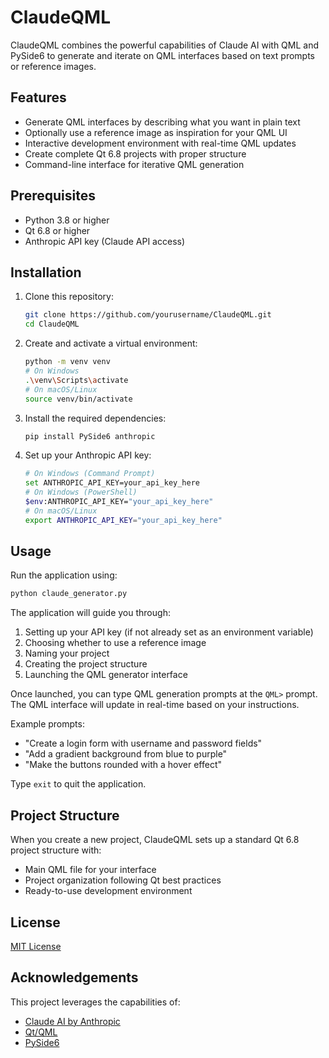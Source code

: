 # ClaudeQML

ClaudeQML combines the powerful capabilities of Claude AI with QML and PySide6 to generate and iterate on QML interfaces based on text prompts or reference images.

## Features

- Generate QML interfaces by describing what you want in plain text
- Optionally use a reference image as inspiration for your QML UI
- Interactive development environment with real-time QML updates
- Create complete Qt 6.8 projects with proper structure
- Command-line interface for iterative QML generation

## Prerequisites

- Python 3.8 or higher
- Qt 6.8 or higher
- Anthropic API key (Claude API access)

## Installation

1. Clone this repository:
   ```bash
   git clone https://github.com/yourusername/ClaudeQML.git
   cd ClaudeQML
   ```

2. Create and activate a virtual environment:
   ```bash
   python -m venv venv
   # On Windows
   .\venv\Scripts\activate
   # On macOS/Linux
   source venv/bin/activate
   ```

3. Install the required dependencies:
   ```bash
   pip install PySide6 anthropic
   ```

4. Set up your Anthropic API key:
   ```bash
   # On Windows (Command Prompt)
   set ANTHROPIC_API_KEY=your_api_key_here
   # On Windows (PowerShell)
   $env:ANTHROPIC_API_KEY="your_api_key_here"
   # On macOS/Linux
   export ANTHROPIC_API_KEY="your_api_key_here"
   ```

## Usage

Run the application using:
```bash
python claude_generator.py
```

The application will guide you through:
1. Setting up your API key (if not already set as an environment variable)
2. Choosing whether to use a reference image
3. Naming your project
4. Creating the project structure
5. Launching the QML generator interface

Once launched, you can type QML generation prompts at the `QML>` prompt. The QML interface will update in real-time based on your instructions.

Example prompts:
- "Create a login form with username and password fields"
- "Add a gradient background from blue to purple"
- "Make the buttons rounded with a hover effect"

Type `exit` to quit the application.

## Project Structure

When you create a new project, ClaudeQML sets up a standard Qt 6.8 project structure with:
- Main QML file for your interface
- Project organization following Qt best practices
- Ready-to-use development environment

## License

[MIT License](LICENSE)

## Acknowledgements

This project leverages the capabilities of:
- [Claude AI by Anthropic](https://www.anthropic.com/claude)
- [Qt/QML](https://www.qt.io/qt-for-python)
- [PySide6](https://doc.qt.io/qtforpython-6/)
